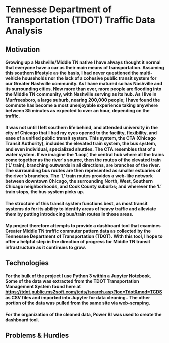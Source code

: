 # Tennesse Department of Transportation (TDOT) Traffic Data Analysis

## Motivation
#### Growing up a Nashville/Middle TN native I have always thought it normal that everyone have a car as their main means of transportation. Assuming this southern lifestyle as the basis, I had never questioned the multi-vehicle households nor the lack of a cohesive public transit system for our Greater Nashville community. As I have matured so has Nashville and its surrounding cities. Now more than ever, more people are flooding into the Middle TN community, with Nashville serving as its hub. As I live in Murfreesboro, a large suburb, nearing 200,000 people; I have found the commute has become a most unenjoyable experience taking anywhere between 35 minutes as expected to over an hour, depending on the traffic.

#### It was not until I left southern life behind, and attended university in the city of Chicago that I had my eyes opened to the facility, flexibility, and ease of a unified public transit system. This system, the CTA (Chicago Transit Authority), includes the elevated train system, the bus system, and even individual, specialized shuttles. The CTA resembles that of a water system. If we imagine the ‘Loop’, the central hub where all the trains come together as the river's source, then the routes of the elevated train (‘L’ train), branching outwards in all directions, are branches of the river. The surrounding bus routes are then represented as smaller estuaries of the river’s branches. The ‘L’ train routes provides a web-like network between downtown Chicago, the surrounding North, West, Southern Chicago neighborhoods, and Cook County suburbs; and wherever the ‘L’ train stops, the bus system picks up.

#### The structure of this transit system functions best, as most transit systems do for its ability to identify areas of heavy traffic and alleviate them by putting introducing bus/train routes in those areas.


#### My project therefore attempts to provide a dashboard tool that examines Greater Middle TN traffic commuter pattern data as collected by the Tennessee Department of Transportation (TDOT). With this tool, I hope to offer a helpful step in the direction of progress for Middle TN transit infrastructure as it continues to grow.

## Technologies
#### For the bulk of the project I use Python 3 within a Jupyter Notebook. Some of the data was extracted from the TDOT Transportation Management System found here at https://tdot.public.ms2soft.com/tcds/tsearch.asp?loc=Tdot&mod=TCDS as CSV files and imported into Jupyter for data cleaning.. The other portion of the data was pulled from the same site via web-scraping.

#### For the organization of the cleaned data, Power  BI was used to create the dashboard tool.

## Problems & Hurdles
